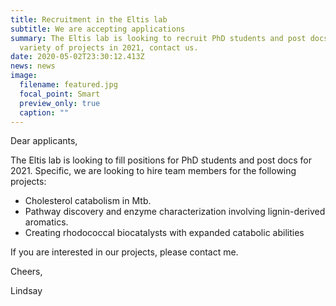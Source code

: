 ```yaml
---
title: Recruitment in the Eltis lab
subtitle: We are accepting applications
summary: The Eltis lab is looking to recruit PhD students and post docs for a
  variety of projects in 2021, contact us.
date: 2020-05-02T23:30:12.413Z
news: news
image:
  filename: featured.jpg
  focal_point: Smart
  preview_only: true
  caption: ""
---
```

Dear applicants,

The Eltis lab is looking to fill positions for PhD students and post docs for 2021. Specific, we are looking to hire team members for the following projects:

* Cholesterol catabolism in Mtb.
* Pathway discovery and enzyme characterization involving lignin-derived aromatics.
* Creating rhodococcal biocatalysts with expanded catabolic abilities

If you are interested in our projects, please contact me.

Cheers,

Lindsay